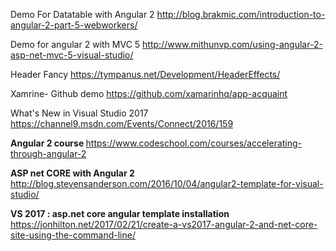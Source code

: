 Demo For Datatable with Angular 2
http://blog.brakmic.com/introduction-to-angular-2-part-5-webworkers/


Demo for angular 2 with MVC 5
http://www.mithunvp.com/using-angular-2-asp-net-mvc-5-visual-studio/


Header Fancy
https://tympanus.net/Development/HeaderEffects/


Xamrine- Github demo
https://github.com/xamarinhq/app-acquaint

What's New in Visual Studio 2017
https://channel9.msdn.com/Events/Connect/2016/159

<b>Angular 2 course </b>
https://www.codeschool.com/courses/accelerating-through-angular-2


<b>ASP net CORE with Angular 2 </b>
http://blog.stevensanderson.com/2016/10/04/angular2-template-for-visual-studio/



<b> VS 2017 : asp.net core angular template installation </b>
https://jonhilton.net/2017/02/21/create-a-vs2017-angular-2-and-net-core-site-using-the-command-line/
